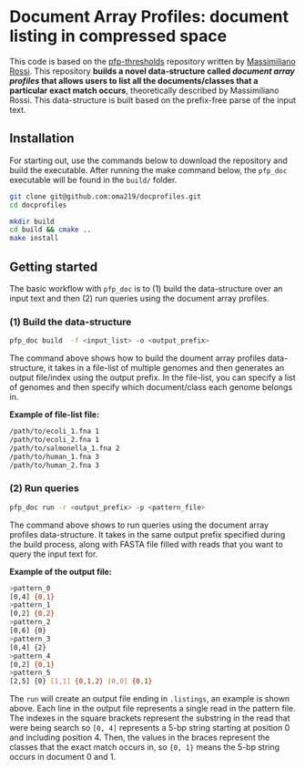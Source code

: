 # **Document Array Profiles**: document listing in compressed space

This code is based on the [pfp-thresholds](https://github.com/maxrossi91/pfp-thresholds) repository written by [Massimiliano Rossi](https://github.com/maxrossi91). 
This repository **builds a novel data-structure called *document array profiles* that allows users to list all the documents/classes that
a particular exact match occurs**, theoretically described by Massimiliano Rossi. This data-structure is built based on the prefix-free parse of the 
input text.

## Installation

For starting out, use the commands below to download the repository and build the executable. After running the make command below,
the `pfp_doc` executable will be found in the `build/` folder.

```sh
git clone git@github.com:oma219/docprofiles.git
cd docprofiles

mkdir build 
cd build && cmake ..
make install
```

## Getting started

The basic workflow with `pfp_doc` is to (1) build the data-structure over an input text and then (2) run queries
using the document array profiles.

### (1) Build the data-structure 

```sh
pfp_doc build  -f <input_list> -o <output_prefix>
```

The command above shows how to build the doument array profiles data-structure, it takes in a file-list of multiple genomes
and then generates an output file/index using the output prefix. In the file-list, you can specify a list of 
genomes and then specify which document/class each genome belongs in.

**Example of file-list file:**
```sh
/path/to/ecoli_1.fna 1
/path/to/ecoli_2.fna 1
/path/to/salmonella_1.fna 2
/path/to/human_1.fna 3
/path/to/human_2.fna 3
```

### (2) Run queries

```sh
pfp_doc run -r <output_prefix> -p <pattern_file>
```

The command above shows to run queries using the document array profiles data-structure. It takes in the same output prefix
specified during the build process, along with FASTA file filled with reads that you want to query the input text for.

**Example of the output file:**
```sh
>pattern_0
[0,4] {0,1} 
>pattern_1
[0,2] {0,2} 
>pattern_2
[0,6] {0} 
>pattern_3
[0,4] {2} 
>pattern_4
[0,2] {0,1} 
>pattern_5
[2,5] {0} [1,1] {0,1,2} [0,0] {0,1} 
```
The `run` will create an output file ending in `.listings`, an example is shown above.
Each line in the output file represents a single read in the pattern file. The indexes in the square brackets
represent the substring in the read that were being search so `[0, 4]` represents a 5-bp string starting at position
 0 and including position 4. Then, the values in the braces represent the classes that the exact match
 occurs in, so `{0, 1}` means the 5-bp string occurs in document 0 and 1.
